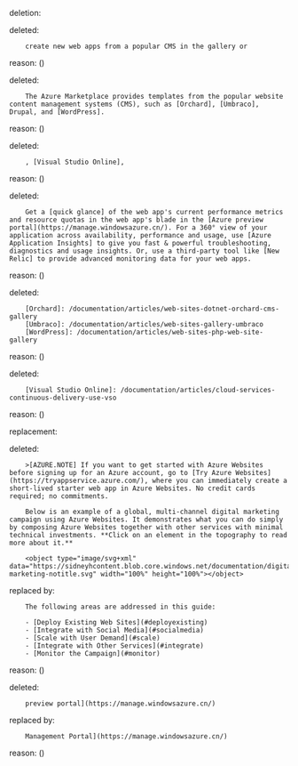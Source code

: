 deletion:

deleted:

		create new web apps from a popular CMS in the gallery or

reason: ()

deleted:

		The Azure Marketplace provides templates from the popular website content management systems (CMS), such as [Orchard], [Umbraco], Drupal, and [WordPress].

reason: ()

deleted:

		, [Visual Studio Online],

reason: ()

deleted:

		Get a [quick glance] of the web app's current performance metrics and resource quotas in the web app's blade in the [Azure preview portal](https://manage.windowsazure.cn/). For a 360° view of your application across availability, performance and usage, use [Azure Application Insights] to give you fast & powerful troubleshooting, diagnostics and usage insights. Or, use a third-party tool like [New Relic] to provide advanced monitoring data for your web apps.

reason: ()

deleted:

		[Orchard]: /documentation/articles/web-sites-dotnet-orchard-cms-gallery
		[Umbraco]: /documentation/articles/web-sites-gallery-umbraco
		[WordPress]: /documentation/articles/web-sites-php-web-site-gallery

reason: ()

deleted:

		[Visual Studio Online]: /documentation/articles/cloud-services-continuous-delivery-use-vso

reason: ()

replacement:

deleted:

		>[AZURE.NOTE] If you want to get started with Azure Websites before signing up for an Azure account, go to [Try Azure Websites](https://tryappservice.azure.com/), where you can immediately create a short-lived starter web app in Azure Websites. No credit cards required; no commitments.
		
		Below is an example of a global, multi-channel digital marketing campaign using Azure Websites. It demonstrates what you can do simply by composing Azure Websites together with other services with minimal technical investments. **Click on an element in the topography to read more about it.** 
		
		<object type="image/svg+xml" data="https://sidneyhcontent.blob.core.windows.net/documentation/digital-marketing-notitle.svg" width="100%" height="100%"></object>

replaced by:

		The following areas are addressed in this guide:
		
		- [Deploy Existing Web Sites](#deployexisting)
		- [Integrate with Social Media](#socialmedia)
		- [Scale with User Demand](#scale)
		- [Integrate with Other Services](#integrate)
		- [Monitor the Campaign](#monitor)

reason: ()

deleted:

		preview portal](https://manage.windowsazure.cn/)

replaced by:

		Management Portal](https://manage.windowsazure.cn/)

reason: ()

